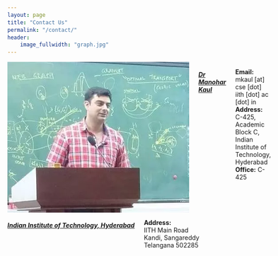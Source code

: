 ```yaml
---
layout: page
title: "Contact Us"
permalink: "/contact/"
header:
    image_fullwidth: "graph.jpg"
---
```

<div class="row">
    <div class="small-12 small-centered columns">
        <img src="/assets/img/contact.webp">
<h5><a href="https://manukaul.github.io" target="_blank">Dr Manohar Kaul</a></h5>
    <p>
      <b>Email:</b> mkaul [at] cse [dot] iith [dot] ac [dot] in <br>
      <b>Address:</b> C-425, Academic Block C, Indian Institute of Technology, Hyderabad<br>
      <b>Office:</b> C-425<br>
    </p>
    </div>
</div>


<div class="row">
    <div class="small-12 small-centered columns">
        <h5><a href="https://iith.ac.in" target="_blank">Indian Institute of Technology, Hyderabad</a></h5>
        <p>
          <b>Address:</b><br>IITH Main Road<br>
          Kandi, Sangareddy<br>
          Telangana 502285<br>
        </p>
    </div>
</div>
